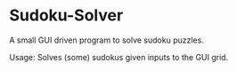 # Sudoku-Solver
A small GUI driven program to solve sudoku puzzles.

Usage:
Solves (some) sudokus given inputs to the GUI grid.
